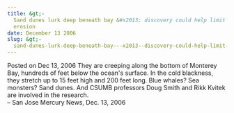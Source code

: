 ```yaml
---
title: &gt;-
  Sand dunes lurk deep beneath bay &#x2013; discovery could help limit beach
  erosion
date: December 13 2006
slug: &gt;-
  sand-dunes-lurk-deep-beneath-bay---x2013--discovery-could-help-limit-beach-erosion
---
```





<span class="date">Posted on Dec 13, 2006    </span>
They are creeping along the bottom of Monterey Bay, hundreds of
feet below the ocean&apos;s surface. In the cold blackness, they stretch
up to 15 feet high and 200 feet long. Blue whales? Sea monsters?
Sand dunes. And CSUMB professors Doug Smith and Rikk Kvitek are
involved in the research.<br>
&#x2013; San Jose Mercury News, Dec. 13, 2006<br/></br>




